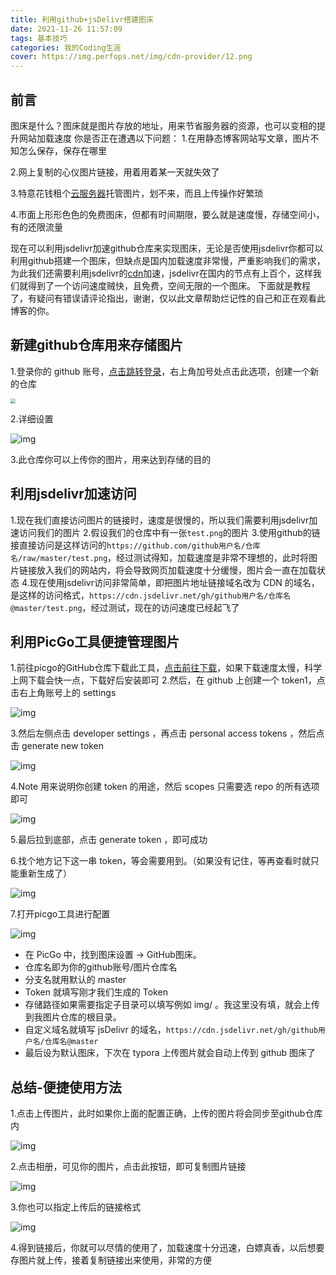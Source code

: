 ```yaml
---
title: 利用github+jsDelivr搭建图床
date: 2021-11-26 11:57:09
tags: 基本技巧
categories: 我的Coding生涯
cover: https://img.perfops.net/img/cdn-provider/12.png
---
```


## 前言

图床是什么？图床就是图片存放的地址，用来节省服务器的资源，也可以变相的提升网站加载速度 你是否正在遭遇以下问题： 
1.在用静态博客网站写文章，图片不知怎么保存，保存在哪里 

2.网上复制的心仪图片链接，用着用着某一天就失效了 

3.特意花钱租个[云服务器](https://cloud.tencent.com/product/cvm?from=10680)托管图片，划不来，而且上传操作好繁琐 

4.市面上形形色色的免费图床，但都有时间期限，要么就是速度慢，存储空间小，有的还限流量 



现在可以利用jsdelivr加速github仓库来实现图床，无论是否使用jsdelivr你都可以利用github搭建一个图床，但缺点是国内加载速度非常慢，严重影响我们的需求，为此我们还需要利用jsdelivr的[cdn](https://cloud.tencent.com/product/cdn?from=10680)加速，jsdelivr在国内的节点有上百个，这样我们就得到了一个访问速度贼快，且免费，空间无限的一个图床。 下面就是教程了，有疑问有错误请评论指出，谢谢，仅以此文章帮助烂记性的自己和正在观看此博客的你。

## 新建github仓库用来存储图片

1.登录你的 github 账号，[点击跳转登录](https://github.com/)，右上角加号处点击此选项，创建一个新的仓库



<img src="https://cdn.jsdelivr.net/gh/luzizheng/images@master/img/dd3d43b810fa006d148b835e8493ba33.jpeg" style="zoom:50%;" />

2.详细设置



![img](https://cdn.jsdelivr.net/gh/luzizheng/images@master/img/468826bf45623c300e6eecad9a936b67.png)



3.此仓库你可以上传你的图片，用来达到存储的目的

## 利用jsdelivr加速访问

1.现在我们直接访问图片的链接时，速度是很慢的，所以我们需要利用jsdelivr加速访问我们的图片 2.假设我们的仓库中有一张`test.png`的图片 3.使用github的链接直接访问是这样访问的`https://github.com/github用户名/仓库名/raw/master/test.png`，经过测试得知，加载速度是非常不理想的，此时将图片链接放入我们的网站内，将会导致网页加载速度十分缓慢，图片会一直在加载状态 4.现在使用jsdelivr访问非常简单，即把图片地址链接域名改为 CDN 的域名，是这样的访问格式，`https://cdn.jsdelivr.net/gh/github用户名/仓库名@master/test.png`，经过测试，现在的访问速度已经起飞了

## 利用PicGo工具便捷管理图片

1.前往picgo的GitHub仓库下载此工具，[点击前往下载](https://github.com/Molunerfinn/PicGo)，如果下载速度太慢，科学上网下载会快一点，下载好后安装即可 2.然后，在 github 上创建一个 token1，点击右上角账号上的 settings

![img](https://cdn.jsdelivr.net/gh/luzizheng/images@master/img/1c2528d2a8e6e9a58a51a91e2c5207dd.png)



3.然后左侧点击 developer settings ，再点击 personal access tokens ，然后点击 generate new token



![img](https://cdn.jsdelivr.net/gh/luzizheng/images@master/img/ff87b08f8c2f7a2b534880240adfef91.png)

4.Note 用来说明你创建 token 的用途，然后 scopes 只需要选 repo 的所有选项即可



![img](https://cdn.jsdelivr.net/gh/luzizheng/images@master/img/455006a56bbea4bd48e3a976cca31762.png)



5.最后拉到底部，点击 generate token ，即可成功 



6.找个地方记下这一串 token，等会需要用到。（如果没有记住，等再查看时就只能重新生成了）

![img](https://cdn.jsdelivr.net/gh/luzizheng/images@master/img/78b68fca4d052b832cb2d74e28680423.png)



7.打开picgo工具进行配置



![img](https://cdn.jsdelivr.net/gh/luzizheng/images@master/img/81e2217a93f056042a1ffa82b36fc945.jpeg)

- 在 PicGo 中，找到图床设置 -> GitHub图床。
- 仓库名即为你的github账号/图片仓库名
- 分支名就用默认的 master
- Token 就填写刚才我们生成的 Token
- 存储路径如果需要指定子目录可以填写例如 img/ 。我这里没有填，就会上传到我图片仓库的根目录。
- 自定义域名就填写 jsDelivr 的域名，`https://cdn.jsdelivr.net/gh/github用户名/仓库名@master`
- 最后设为默认图床，下次在 typora 上传图片就会自动上传到 github 图床了

## 总结-便捷使用方法

1.点击上传图片，此时如果你上面的配置正确，上传的图片将会同步至github仓库内

![img](https://cdn.jsdelivr.net/gh/luzizheng/images@master/img/f8b6d564267ba617d49216d602a842c3.jpeg)

2.点击相册，可见你的图片，点击此按钮，即可复制图片链接

![img](https://cdn.jsdelivr.net/gh/luzizheng/images@master/img/dbbd49a6d24bc6f6cc4edbef951847d4.jpeg)

3.你也可以指定上传后的链接格式

![img](https://cdn.jsdelivr.net/gh/luzizheng/images@master/img/4466c69df1bb036fa3a8508ac66b4a5a.jpeg)

4.得到链接后，你就可以尽情的使用了，加载速度十分迅速，白嫖真香，以后想要存图片就上传，接着复制链接出来使用，非常的方便